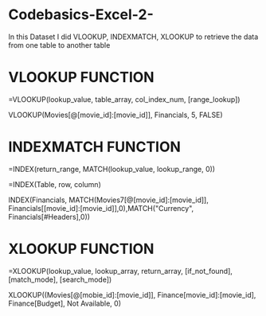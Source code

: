 # Codebasics-Excel-2-

In this Dataset I did VLOOKUP, INDEXMATCH, XLOOKUP to retrieve the data from one table to another table

# VLOOKUP FUNCTION

=VLOOKUP(lookup_value, table_array, col_index_num, [range_lookup])

VLOOKUP(Movies[@[movie_id]:[movie_id]], Financials, 5, FALSE)

# INDEXMATCH FUNCTION

=INDEX(return_range, MATCH(lookup_value, lookup_range, 0))

   =INDEX(Table, row, column)

INDEX(Financials, MATCH(Movies7[@[movie_id]:[movie_id]], Financials[[movie_id]:[movie_id]],0),MATCH("Currency", Financials[#Headers],0))

# XLOOKUP FUNCTION

=XLOOKUP(lookup_value, lookup_array, return_array, [if_not_found], [match_mode], [search_mode])

XLOOKUP((Movies[@[mobie_id]:[movie_id]], Finance[movie_id]:[movie_id], Finance[Budget], Not Available, 0)
